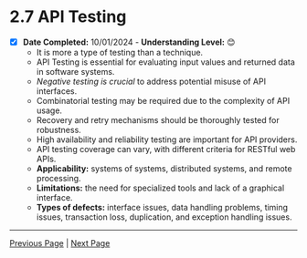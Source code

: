 # 2.7 API Testing

- [x] **Date Completed:** 10/01/2024 - **Understanding Level:** 😊
  - It is more a type of testing than a technique.
  - API Testing is essential for evaluating input values and returned data in software systems.
  - _Negative testing is crucial_ to address potential misuse of API interfaces.
  - Combinatorial testing may be required due to the complexity of API usage.
  - Recovery and retry mechanisms should be thoroughly tested for robustness.
  - High availability and reliability testing are important for API providers.
  - API testing coverage can vary, with different criteria for RESTful web APIs.
  - **Applicability:** systems of systems, distributed systems, and remote processing.
  - **Limitations:** the need for specialized tools and lack of a graphical interface.
  - **Types of defects:** interface issues, data handling problems, timing issues, transaction loss, duplication, and exception handling issues.

---

[Previous Page](2.6-basis-path-testing.md) | [Next Page](2.8-selecting-a-white-box-test-technique.md)
